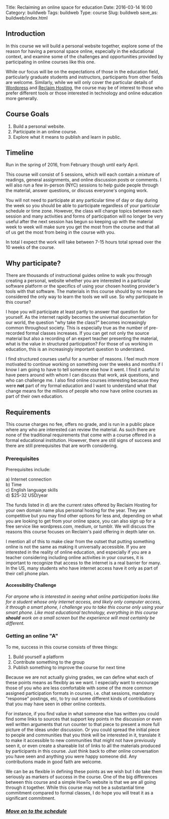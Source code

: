 Title: Reclaiming an online space for education
Date: 2016-03-14 16:00
Category: buildweb
Tags: buildweb
Type: course
Slug: buildweb
save_as: buildweb/index.html

## Introduction  ##

In this course we will build a personal website together, explore some of the reason for having a personal space online, especially in the educational context, and examine some of the challenges and opportunities provided by participating in online courses like this one.

While our focus will be on the expectations of those in the education field, particularly graduate students and instructors, participants from other fields are welcome. Similarly, while we will only cover the particular details of [Wordpress](https://wordpress.org/) and [Reclaim Hosting](https://reclaimhosting.com/), the course may be of interest to those who prefer different tools or those interested in technology and online education more generally.

## Course Goals ##

1. Build a personal website.
2. Participate in an online course.
3. Explore what it means to publish and learn in public. 

## Timeline ##

Run in the spring of 2016, from February though until early April. 

This course will consist of 5 sessions, which will each contain a mixture of readings, general assignments, and online discussion posts or comments. I will also run a few in-person (NYC) sessions to help guide people through the material, answer questions, or discuss everyone's ongoing work. 

You will not need to participate at any particular time of day or day during the week so you should be able to participate regardless of your particular schedule or time zone. However, the class will change topics between each session and many activities and forms of participation will no longer be very useful after the next session has begun so keeping up with the material week to week will make sure you get the most from the course and that all of us get the most from being in the course with you.

In total I expect the work will take between 7-15 hours total spread over the 10 weeks of the course. 

## Why participate? ##

There are thousands of instructional guides online to walk you through creating a personal, website whether you are interested in a particular software platform or the specifics of using your chosen hosting provider's tools with that software. The materials in this course should by no means be considered the only way to learn the tools we will use. So why participate in this course?

I hope you will participate at least partly to answer that question for yourself. As the internet rapidly becomes the universal documentation for our world, the question "why take the class?" becomes increasingly common throughout society. This is especially true as the number of pre-recorded formal classes increases. If you can get not only the source material but also a recording of an expert teacher presenting the material, what is the value in structured participation? For those of us working in education, this is an increasingly important question to understand.

I find structured courses useful for a number of reasons. I feel much more motivated to continue working on something over the weeks and months if I know I am going to have to tell someone else how it went. I find it useful to have peers around with whom I can discuss that work, ask questions, and who can challenge me. I also find online courses interesting because they were **not** part of my formal education and I want to understand what that change means for the millions of people who now have online courses as part of their own education. 

## Requirements ##
This course charges no fee, offers no grade, and is run in a public place where any who are interested can review the material. As such there are none of the traditional requirements that come with a course offered in a formal educational institution. However, there are still signs of success and there are still prerequisites that are worth considering. 

### Prerequisites

Prerequisites include:

a) Internet connection      
b) Time      
c) English language skills      
d) $25-32 USD/year      

The funds listed in d) are the current rates offered by Reclaim Hosting for your own domain name plus personal hosting for the year. They are competitive but you may find other options for less and, depending on what you are looking to get from your online space, you can also sign up for a free service like wordpress.com, medium, or tumblr. We will discuss the reasons this course focuses on Reclaim's paid offering in depth later on.

I mention all of this to make clear from the outset that putting something online is not the same as making it universally accessible. If you are interested in the reality of online education, and especially if you are a teacher considering including online activities in your courses, it is important to recognize that access to the internet is a real barrier for many. In the US, many students who have internet access have it only as part of their cell phone plan.

#### Accessibility Challenge ####

_For anyone who is interested in seeing what online participation looks like for a student whose only internet access, and likely only computer access, it through a smart phone, I challenge you to take this course only using your smart phone. Like most educational technology, everything in this course **should** work on a small screen but the experience will most certainly be different._

### Getting an online "A" ###

To me, success in this course consists of three things:

1) Build yourself a platform    
2) Contribute something to the group    
3) Publish something to improve the course for next time    

Because we are not actually giving grades, we can define what each of these points means as flexibly as we want. I especially want to encourage those of you who are less comfortable with some of the more common assigned participation formats in courses, i.e. chat sessions, mandatory "response" postings, etc, to try out some different kinds of contributions that you may have seen in other online contexts. 

For instance, if you find value in what someone else has written you could find some links to sources that support key points in the discussion or even well written arguments that run counter to that piece to present a more full picture of the ideas under discussion. Or you could spread the initial piece to people and communities that you think will be interested in it, translate it to make it accessible to new communities that might not have previously seen it, or even create a shareable list of links to all the materials produced by participants in this course. Just think back to other online conversation you have seen and anything you were happy someone did.  Any contributions made in good faith are welcome. 

We can be as flexible in defining these points as we wish but I do take them seriously as markers of success in the course. One of the big differences between this course and a simple HowTo website is that we are all going through it together. While this course may not be a substantial time commitment compared to formal classes, I do hope you will treat it as a significant commitment.

### *[Move on to the schedule](./schedule.html)*
